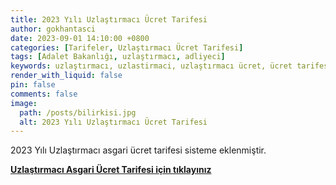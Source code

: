 ```yaml
---
title: 2023 Yılı Uzlaştırmacı Ücret Tarifesi
author: gokhantasci
date: 2023-09-01 14:10:00 +0800
categories: [Tarifeler, Uzlaştırmacı Ücret Tarifesi]
tags: [Adalet Bakanlığı, uzlaştırmacı, adliyeci]
keywords: uzlaştırmacı, uzlastirmaci, uzlaştırmacı ücret, ücret tarifesi
render_with_liquid: false
pin: false
comments: false
image:
  path: /posts/bilirkisi.jpg
  alt: 2023 Yılı Uzlaştırmacı Ücret Tarifesi
---
```


2023 Yılı Uzlaştırmacı asgari ücret tarifesi sisteme eklenmiştir. 


[**Uzlaştırmacı Asgari Ücret Tarifesi için tıklayınız**](https://adliyeci.com.tr/uzlastirmaciucret/)